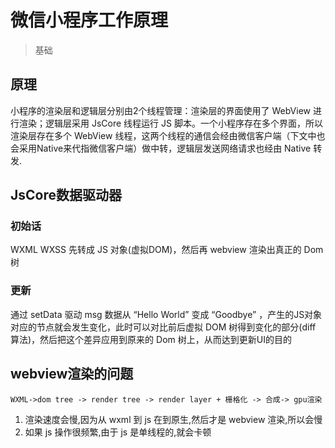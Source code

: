 # 微信小程序工作原理
> 基础
## 原理
小程序的渲染层和逻辑层分别由2个线程管理：渲染层的界面使用了 WebView 进行渲染；逻辑层采用 JsCore 线程运行 JS 脚本。一个小程序存在多个界面，所以渲染层存在多个 WebView 线程，这两个线程的通信会经由微信客户端（下文中也会采用Native来代指微信客户端）做中转，逻辑层发送网络请求也经由 Native 转发.

## JsCore数据驱动器
### 初始话
WXML WXSS 先转成 JS 对象(虚拟DOM)，然后再 webview 渲染出真正的 Dom 树

### 更新
通过 setData 驱动 msg 数据从 “Hello World” 变成 “Goodbye” ，产生的JS对象对应的节点就会发生变化，此时可以对比前后虚拟 DOM 树得到变化的部分(diff 算法)，然后把这个差异应用到原来的 Dom 树上，从而达到更新UI的目的

## webview渲染的问题

```
WXML->dom tree -> render tree -> render layer + 栅格化 -> 合成-> gpu渲染
```

1. 渲染速度会慢,因为从 wxml 到 js 在到原生,然后才是 webview 渲染,所以会慢
2. 如果 js 操作很频繁,由于 js 是单线程的,就会卡顿